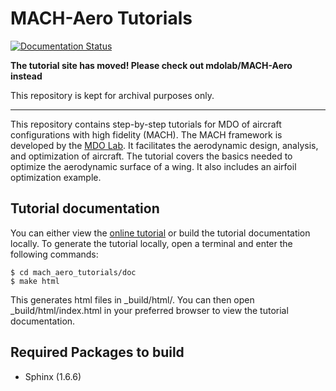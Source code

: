 # MACH-Aero Tutorials
[![Documentation Status](https://readthedocs.com/projects/mdolab-mach-aero-tutorial/badge/?version=latest)](https://mdolab-mach-aero-tutorial.readthedocs-hosted.com/en/latest/?badge=latest)

**The tutorial site has moved! Please check out mdolab/MACH-Aero instead**

This repository is kept for archival purposes only.

-----------------------------------------------------------------------------------------------------

This repository contains step-by-step tutorials for MDO of aircraft configurations with high fidelity (MACH).
The MACH framework is developed by the [MDO Lab](http://mdolab.engin.umich.edu).
It facilitates the aerodynamic design, analysis, and optimization of aircraft.
The tutorial covers the basics needed to optimize the aerodynamic surface of a wing.
It also includes an airfoil optimization example.

## Tutorial documentation
You can either view the [online tutorial](https://mdolab-mach-aero.readthedocs-hosted.com/en/latest/) or build the tutorial documentation locally.
To generate the tutorial locally, open a terminal and enter the following commands:

    $ cd mach_aero_tutorials/doc
    $ make html

This generates html files in _build/html/. You can then open _build/html/index.html in your preferred browser to view the tutorial documentation.

## Required Packages to build
- Sphinx (1.6.6)
